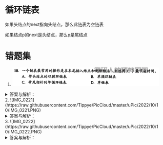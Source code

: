 # 循环链表

如果头结点的next指向头结点，那么此链表为空链表

如果结点p的next是头结点，那么p是尾结点
# 错题集
1. ![IMG_0220](https://raw.githubusercontent.com/Tippye/PicCloud/master/uPic/2022/10/10/IMG_0220.PNG)
<details>
  <summary>答案与解析：</summary>
  <br />
  答案： A
  <br />
  解析：<br />
  只有尾指针不能方便的删除尾结点，删除尾结点需要倒数第二个结点的指针。
</details>
2. ![IMG_0221](https://raw.githubusercontent.com/Tippye/PicCloud/master/uPic/2022/10/10/IMG_0221.PNG)
<details>
  <summary>答案与解析：</summary>
  <br />
  答案： C
  <br />
  解析：<br />
  注意和上一题区分，只在最后插入元素时有尾指针最方便。又不需要删除最后一个结点，所以不使用双链表
</details>
3. ![IMG_0222](https://raw.githubusercontent.com/Tippye/PicCloud/master/uPic/2022/10/10/IMG_0222.PNG)
<details>
  <summary>答案与解析：</summary>
  <br />
  答案： D
  <br />
  解析：<br />
 一个空的循环单链表头结点的 next 还是指向头结点，所以 head->next->next=head 成立
至于 1 还是 2 可以参考下图
![IMG_0223](https://raw.githubusercontent.com/Tippye/PicCloud/master/uPic/2022/10/10/IMG_0223.PNG)
显然只有一个结点的时候有两个 next ，2 个结点时会有 3 个 next（可能说几个 next 不太准确，但这样好理解）
</details>
